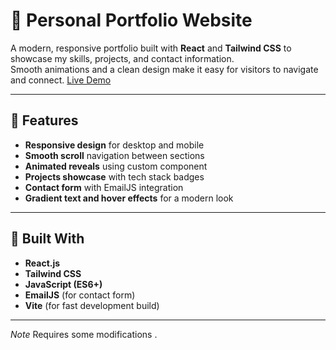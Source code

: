 # 💼 Personal Portfolio Website

A modern, responsive portfolio built with **React** and **Tailwind CSS** to showcase my skills, projects, and contact information.  
Smooth animations and a clean design make it easy for visitors to navigate and connect.
[Live Demo](https://my-portfoliov01.vercel.app/)

---

## 🚀 Features
- **Responsive design** for desktop and mobile
- **Smooth scroll** navigation between sections
- **Animated reveals** using custom component
- **Projects showcase** with tech stack badges
- **Contact form** with EmailJS integration
- **Gradient text and hover effects** for a modern look

---

## 🧰 Built With
- **React.js**
- **Tailwind CSS**
- **JavaScript (ES6+)**
- **EmailJS** (for contact form)
- **Vite** (for fast development build)

---
*Note* Requires some modifications .
